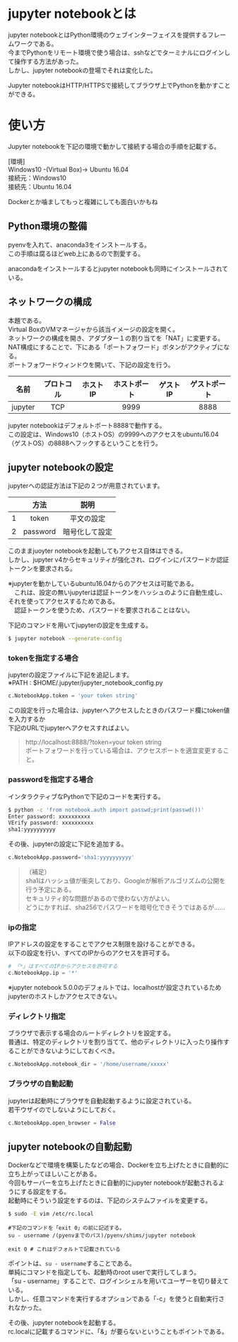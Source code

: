# jupyter notebookとは

jupyter notebookとはPython環境のウェブインターフェイスを提供するフレームワークである。  
今までPythonをリモート環境で使う場合は、sshなどでターミナルにログインして操作する方法があった。  
しかし、jupyter notebookの登場でそれは変化した。  

Jupyter notebookはHTTP/HTTPSで接続してブラウザ上でPythonを動かすことができる。  

# 使い方
Jupyter notebookを下記の環境で動かして接続する場合の手順を記載する。  

[環境]  
Windows10 -(Virtual Box)-> Ubuntu 16.04  
接続元：Windows10  
接続先：Ubuntu 16.04  

Dockerとか噛ましてもっと複雑にしても面白いかもね  

## Python環境の整備

pyenvを入れて、anaconda3をインストールする。  
この手順は腐るほどweb上にあるので割愛する。  

anacondaをインストールするとjupyter notebookも同時にインストールされている。  

## ネットワークの構成
本題である。  
Virtual BoxのVMマネージャから該当イメージの設定を開く。  
ネットワークの構成を開き、アダプター１の割り当てを「NAT」に変更する。  
NAT構成にすることで、下にある「ポートフォワード」ボタンがアクティブになる。  
ポートフォワードウィンドウを開いて、下記の設定を行う。  

|名前|プロトコル|ホストIP|ホストポート|ゲストIP|ゲストポート|
|:--:|:--------:|:------:|:----------:|:------:|:----------:|
|jupyter|TCP||9999||8888|

jupyter notebookはデフォルトポート8888で動作する。  
この設定は、Windows10（ホストOS）の9999へのアクセスをubuntu16.04（ゲストOS）の8888へフックするということを行う。  

## jupyter notebookの設定

jupyterへの認証方法は下記の２つが用意されています。  

||方法|説明|
|:-:|:-:|:-:|
|1|token|平文の設定|
|2|password|暗号化して設定|

このままjuoyter notebookを起動してもアクセス自体はできる。  
しかし、jupyter v4からセキュリティが強化され、ログインにパスワードか認証トークンを要求される。  

※jupyterを動かしているubuntu16.04からのアクセスは可能である。  
　これは、設定の無いjupyterは認証トークンをハッシュのように自動生成し、それを使ってアクセスするためである。  
　認証トークンを使うため、パスワードを要求されることはない。  

下記のコマンドを用いてjupyterの設定を生成する。  

```bash
$ jupyter notebook --generate-config
```

### tokenを指定する場合

jupyterの設定ファイルに下記を追記します。  
※PATH : $HOME/.jupyter/jupyter_notebook_config.py  

```python:$HOME/.jupyter/jupyter_notebook_config.py
c.NotebookApp.token = 'your token string'
```

この設定を行った場合は、jupyterへアクセスしたときのパスワード欄にtoken値を入力するか  
下記のURLでjupyterへアクセスすればよい。  

>
> http&#58;//localhost:8888/?token=your token string  
> ポートフォワードを行っている場合は、アクセスポートを適宜変更すること。


### passwordを指定する場合

インタラクティブなPythonで下記のコードを実行する。  

```bash
$ python -c 'from notebook.auth import passwd;print(passwd())'
Enter password: xxxxxxxxxx
VErify password: xxxxxxxxxx
sha1:yyyyyyyyyy
```

その後、jupyterの設定に下記を追加する。

```python
c.NotebookApp.password='sha1:yyyyyyyyyy'
```

>（補足）  
>sha1はハッシュ値が衝突しており、Googleが解析アルゴリズムの公開を行う予定にある。  
>セキュリティ的な問題があるので使わない方がよい。  
>どうにかすれば、sha256でパスワードを暗号化できそうではあるが……  


### ipの指定
IPアドレスの設定をすることでアクセス制限を設けることができる。  
以下の設定を行い、すべてのIPからのアクセスを許可する。  

```python
# 「*」はすべてのIPからアクセスを許可する
c.NotebookApp.ip = '*'
```
※jupyter notebook 5.0.0のデフォルトでは、localhostが設定されているためjupyterのホストしかアクセスできない。  

### ディレクトリ指定
ブラウザで表示する場合のルートディレクトリを設定する。  
普通は、特定のディレクトリを割り当てて、他のディレクトリに入ったり操作することができないようにしておくべき。  

```python
c.NotebookApp.notebook_dir = '/home/username/xxxxx'
```

### ブラウザの自動起動
jupyterは起動時にブラウザを自動起動するように設定されている。  
若干ウザイのでしないようにしておく。  

```python
c.NotebookApp.open_browser = False
```

## jupyter notebookの自動起動
Dockerなどで環境を構築したなどの場合、Dockerを立ち上げたときに自動的に立ち上がってほしいことがある。  
今回もサーバーを立ち上げたときに自動的にjupyter notebookが起動されるようにする設定をする。  
起動時にそういう設定をするのは、下記のシステムファイルを変更する。  

```bash
$ sudo -E vim /etc/rc.local
```

```rc.local
#下記のコマンドを「exit 0」の前に記述する。
su - username /(pyenvまでのパス)/pyenv/shims/jupyter notebook

exit 0 # これはデフォルトで記載されている
```

ポイントは、`su - username`することである。  
単純にコマンドを指定しても、起動時のroot userで実行してしまう。  
「su - username」することで、ログインシェルを用いてユーザーを切り替えている。  
しかし、任意コマンドを実行するオプションである「-c」を使うと自動実行されなかった。  

その後、jupyter notebookを起動する。  
rc.localに記載するコマンドに、「&」が要らないということもポイントである。  
